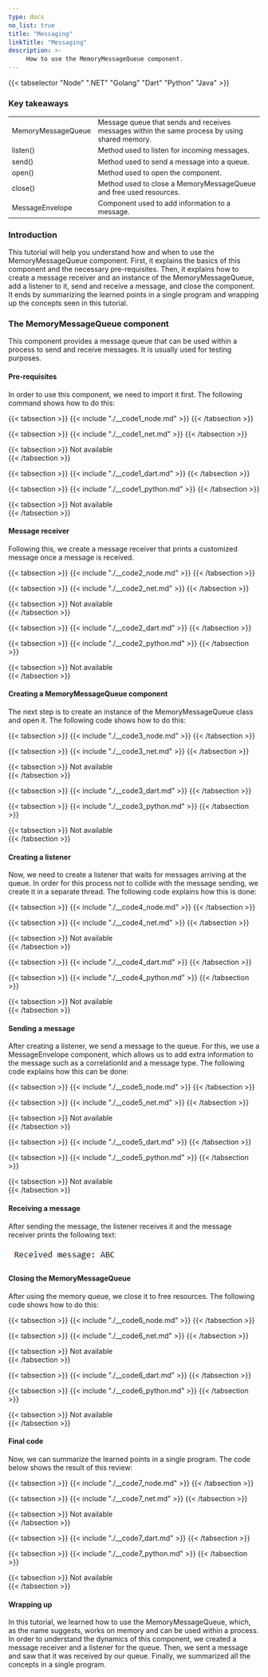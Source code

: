 ```yaml
---
type: docs
no_list: true
title: "Messaging"
linkTitle: "Messaging"
description: >-
     How to use the MemoryMessageQueue component.
---
```


{{< tabselector "Node" ".NET" "Golang" "Dart" "Python" "Java" >}}

### Key takeaways

<table class="full-width-table">
  <tr>
    <td>MemoryMessageQueue</td>
    <td>Message queue that sends and receives messages within the same process by using shared memory.</td>
  </tr>
  <tr>
    <td>listen()</td>
    <td>Method used to listen for incoming messages.</td>
  </tr>
  <tr>
    <td>send()</td>
    <td>Method used to send a message into a queue.</td>
  </tr>
  <tr>
    <td>open()</td>
    <td>Method used to open the component.</td>
  </tr>
  <tr>
    <td>close()</td>
    <td>Method used to close a MemoryMessageQueue and free used resources.</td>
  </tr>
  <tr>
    <td>MessageEnvelope</td>
    <td>Component used to add information to a message.</td>
  </tr>
</table>


### Introduction

This tutorial will help you understand how and when to use the MemoryMessageQueue component. First, it explains the basics of this component and the necessary pre-requisites. Then, it explains how to create a message receiver and an instance of the MemoryMessageQueue, add a listener to it, send and receive a message, and close the component. It ends by summarizing the learned points in a single program and wrapping up the concepts seen in this tutorial.

### The MemoryMessageQueue component

This component provides a message queue that can be used within a process to send and receive messages. It is usually used for testing purposes.

#### Pre-requisites

In order to use this component, we need to import it first. The following command shows how to do this:

{{< tabsection >}}
  {{< include "./__code1_node.md" >}}
{{< /tabsection >}}

{{< tabsection >}}
  {{< include "./__code1_net.md" >}}
{{< /tabsection >}}

{{< tabsection >}}
  Not available   
{{< /tabsection >}}

{{< tabsection >}}
  {{< include "./__code1_dart.md" >}}
{{< /tabsection >}}

{{< tabsection >}}
  {{< include "./__code1_python.md" >}}
{{< /tabsection >}}

{{< tabsection >}}
  Not available  
{{< /tabsection >}}

#### Message receiver

Following this, we create a message receiver that prints a customized message once a message is received. 

{{< tabsection >}}
  {{< include "./__code2_node.md" >}}
{{< /tabsection >}}

{{< tabsection >}}
  {{< include "./__code2_net.md" >}}
{{< /tabsection >}}

{{< tabsection >}}
  Not available   
{{< /tabsection >}}

{{< tabsection >}}
  {{< include "./__code2_dart.md" >}}
{{< /tabsection >}}

{{< tabsection >}}
  {{< include "./__code2_python.md" >}}
{{< /tabsection >}}

{{< tabsection >}}
  Not available  
{{< /tabsection >}}

#### Creating a MemoryMessageQueue component

The next step is to create an instance of the MemoryMessageQueue class and open it. The following code shows how to do this:

{{< tabsection >}}
  {{< include "./__code3_node.md" >}}
{{< /tabsection >}}

{{< tabsection >}}
  {{< include "./__code3_net.md" >}}
{{< /tabsection >}}

{{< tabsection >}}
  Not available   
{{< /tabsection >}}

{{< tabsection >}}
  {{< include "./__code3_dart.md" >}}
{{< /tabsection >}}

{{< tabsection >}}
  {{< include "./__code3_python.md" >}}
{{< /tabsection >}}

{{< tabsection >}}
  Not available  
{{< /tabsection >}}

#### Creating a listener

Now, we need to create a listener that waits for messages arriving at the queue. In order for this process not to collide with the message sending, we create it in a separate thread. The following code explains how this is done:

{{< tabsection >}}
  {{< include "./__code4_node.md" >}}
{{< /tabsection >}}

{{< tabsection >}}
  {{< include "./__code4_net.md" >}}
{{< /tabsection >}}

{{< tabsection >}}
  Not available   
{{< /tabsection >}}

{{< tabsection >}}
  {{< include "./__code4_dart.md" >}}
{{< /tabsection >}}

{{< tabsection >}}
  {{< include "./__code4_python.md" >}}
{{< /tabsection >}}

{{< tabsection >}}
  Not available  
{{< /tabsection >}}

#### Sending a message

After creating a listener, we send a message to the queue. For this, we use a MessageEnvelope component, which allows us to add extra information to the message such as a correlationId and a message type. The following code explains how this can be done:

{{< tabsection >}}
  {{< include "./__code5_node.md" >}}
{{< /tabsection >}}

{{< tabsection >}}
  {{< include "./__code5_net.md" >}}
{{< /tabsection >}}

{{< tabsection >}}
  Not available   
{{< /tabsection >}}

{{< tabsection >}}
  {{< include "./__code5_dart.md" >}}
{{< /tabsection >}}

{{< tabsection >}}
  {{< include "./__code5_python.md" >}}
{{< /tabsection >}}

{{< tabsection >}}
  Not available  
{{< /tabsection >}}

#### Receiving a message

After sending the message, the listener receives it and the message receiver prints the following text:

![figure 1](./figure1.png)

#### Closing the MemoryMessageQueue

After using the memory queue, we close it to free resources. The following code shows how to do this:

{{< tabsection >}}
  {{< include "./__code6_node.md" >}}
{{< /tabsection >}}

{{< tabsection >}}
  {{< include "./__code6_net.md" >}}
{{< /tabsection >}}

{{< tabsection >}}
  Not available   
{{< /tabsection >}}

{{< tabsection >}}
  {{< include "./__code6_dart.md" >}}
{{< /tabsection >}}

{{< tabsection >}}
  {{< include "./__code6_python.md" >}}
{{< /tabsection >}}

{{< tabsection >}}
  Not available  
{{< /tabsection >}}

#### Final code

Now, we can summarize the learned points in a single program. The code below shows the result of this review:

{{< tabsection >}}
  {{< include "./__code7_node.md" >}}
{{< /tabsection >}}

{{< tabsection >}}
  {{< include "./__code7_net.md" >}}
{{< /tabsection >}}

{{< tabsection >}}
  Not available   
{{< /tabsection >}}

{{< tabsection >}}
  {{< include "./__code7_dart.md" >}}
{{< /tabsection >}}

{{< tabsection >}}
  {{< include "./__code7_python.md" >}}
{{< /tabsection >}}

{{< tabsection >}}
  Not available  
{{< /tabsection >}}

#### Wrapping up

In this tutorial, we learned how to use the MemoryMessageQueue, which, as the name suggests, works on memory and can be used within a process. 
In order to understand the dynamics of this component, we created a message receiver and a listener for the queue. Then, we sent a message and saw that it was received by our queue. Finally, we summarized all the concepts in a single program. 


